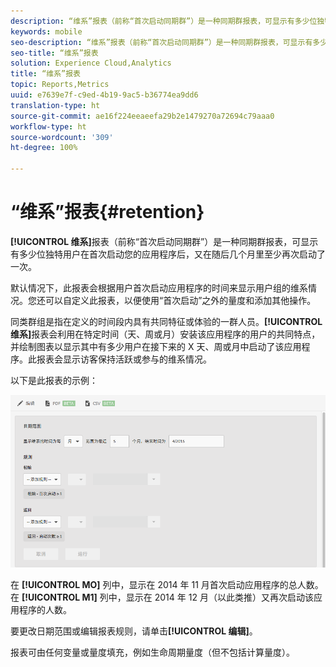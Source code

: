 ```yaml
---
description: “维系”报表（前称“首次启动同期群”）是一种同期群报表，可显示有多少位独特用户在首次启动您的应用程序后，又在随后几个月里至少再次启动了一次。
keywords: mobile
seo-description: “维系”报表（前称“首次启动同期群”）是一种同期群报表，可显示有多少位独特用户在首次启动您的应用程序后，又在随后几个月里至少再次启动了一次。
seo-title: “维系”报表
solution: Experience Cloud,Analytics
title: “维系”报表
topic: Reports,Metrics
uuid: e7639e7f-c9ed-4b19-9ac5-b36774ea9dd6
translation-type: ht
source-git-commit: ae16f224eeaeefa29b2e1479270a72694c79aaa0
workflow-type: ht
source-wordcount: '309'
ht-degree: 100%

---
```



# “维系”报表{#retention}

**[!UICONTROL 维系]**&#x200B;报表（前称“首次启动同期群”）是一种同期群报表，可显示有多少位独特用户在首次启动您的应用程序后，又在随后几个月里至少再次启动了一次。

默认情况下，此报表会根据用户首次启动应用程序的时间来显示用户组的维系情况。您还可以自定义此报表，以便使用“首次启动”之外的量度和添加其他操作。

同类群组是指在定义的时间段内具有共同特征或体验的一群人员。**[!UICONTROL 维系]**&#x200B;报表会利用在特定时间（天、周或月）安装该应用程序的用户的共同特点，并绘制图表以显示其中有多少用户在接下来的 X 天、周或月中启动了该应用程序。此报表会显示访客保持活跃或参与的维系情况。

以下是此报表的示例：

![](assets/report_retention_edit.png)

在 **[!UICONTROL MO]** 列中，显示在 2014 年 11 月首次启动应用程序的总人数。在 **[!UICONTROL M1]** 列中，显示在 2014 年 12 月（以此类推）又再次启动该应用程序的人数。

要更改日期范围或编辑报表规则，请单击&#x200B;**[!UICONTROL 编辑]**。

报表可由任何变量或量度填充，例如生命周期量度（但不包括计算量度）。
